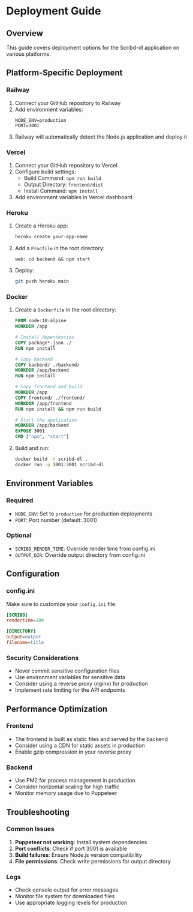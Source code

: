 # Deployment Guide

## Overview
This guide covers deployment options for the Scribd-dl application on various platforms.

## Platform-Specific Deployment

### Railway
1. Connect your GitHub repository to Railway
2. Add environment variables:
   ```
   NODE_ENV=production
   PORT=3001
   ```
3. Railway will automatically detect the Node.js application and deploy it

### Vercel
1. Connect your GitHub repository to Vercel
2. Configure build settings:
   - Build Command: `npm run build`
   - Output Directory: `frontend/dist`
   - Install Command: `npm install`
3. Add environment variables in Vercel dashboard

### Heroku
1. Create a Heroku app:
   ```bash
   heroku create your-app-name
   ```
2. Add a `Procfile` in the root directory:
   ```
   web: cd backend && npm start
   ```
3. Deploy:
   ```bash
   git push heroku main
   ```

### Docker
1. Create a `Dockerfile` in the root directory:
   ```dockerfile
   FROM node:18-alpine
   WORKDIR /app
   
   # Install dependencies
   COPY package*.json ./
   RUN npm install
   
   # Copy backend
   COPY backend/ ./backend/
   WORKDIR /app/backend
   RUN npm install
   
   # Copy frontend and build
   WORKDIR /app
   COPY frontend/ ./frontend/
   WORKDIR /app/frontend
   RUN npm install && npm run build
   
   # Start the application
   WORKDIR /app/backend
   EXPOSE 3001
   CMD ["npm", "start"]
   ```

2. Build and run:
   ```bash
   docker build -t scribd-dl .
   docker run -p 3001:3001 scribd-dl
   ```

## Environment Variables

### Required
- `NODE_ENV`: Set to `production` for production deployments
- `PORT`: Port number (default: 3001)

### Optional
- `SCRIBD_RENDER_TIME`: Override render time from config.ini
- `OUTPUT_DIR`: Override output directory from config.ini

## Configuration

### config.ini
Make sure to customize your `config.ini` file:
```ini
[SCRIBD]
rendertime=100

[DIRECTORY]
output=output
filename=title
```

### Security Considerations
- Never commit sensitive configuration files
- Use environment variables for sensitive data
- Consider using a reverse proxy (nginx) for production
- Implement rate limiting for the API endpoints

## Performance Optimization

### Frontend
- The frontend is built as static files and served by the backend
- Consider using a CDN for static assets in production
- Enable gzip compression in your reverse proxy

### Backend
- Use PM2 for process management in production
- Consider horizontal scaling for high traffic
- Monitor memory usage due to Puppeteer

## Troubleshooting

### Common Issues
1. **Puppeteer not working**: Install system dependencies
2. **Port conflicts**: Check if port 3001 is available
3. **Build failures**: Ensure Node.js version compatibility
4. **File permissions**: Check write permissions for output directory

### Logs
- Check console output for error messages
- Monitor file system for downloaded files
- Use appropriate logging levels for production
